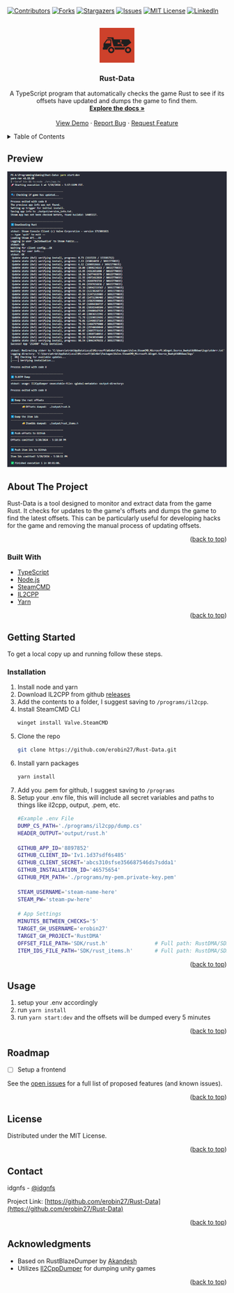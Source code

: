 <!-- Improved compatibility of back to top link: See: https://github.com/othneildrew/Best-README-Template/pull/73 -->
<a name="readme-top"></a>
<!--
*** Thanks for checking out the Best-README-Template. If you have a suggestion
*** that would make this better, please fork the repo and create a pull request
*** or simply open an issue with the tag "enhancement".
*** Don't forget to give the project a star!
*** Thanks again! Now go create something AMAZING! :D
-->



<!-- PROJECT SHIELDS -->
<!--
*** I'm using markdown "reference style" links for readability.
*** Reference links are enclosed in brackets [ ] instead of parentheses ( ).
*** See the bottom of this document for the declaration of the reference variables
*** for contributors-url, forks-url, etc. This is an optional, concise syntax you may use.
*** https://www.markdownguide.org/basic-syntax/#reference-style-links
-->
[![Contributors][contributors-shield]][contributors-url]
[![Forks][forks-shield]][forks-url]
[![Stargazers][stars-shield]][stars-url]
[![Issues][issues-shield]][issues-url]
[![MIT License][license-shield]][license-url]
[![LinkedIn][linkedin-shield]][linkedin-url]



<!-- PROJECT LOGO -->
<br />
<div align="center">
  <a href="https://github.com/erobin27/Rust-Data">
    <img src="images/logo.png" alt="Logo" width="80" height="80">
  </a>

<h3 align="center">Rust-Data</h3>

  <p align="center">
    A TypeScript program that automatically checks the game Rust to see if its offsets have updated and dumps the game to find them.
    <br />
    <a href="https://github.com/erobin27/Rust-Data"><strong>Explore the docs »</strong></a>
    <br />
    <br />
    <a href="https://github.com/erobin27/Rust-Data">View Demo</a>
    ·
    <a href="https://github.com/erobin27/Rust-Data/issues/new?labels=bug&template=bug-report---.md">Report Bug</a>
    ·
    <a href="https://github.com/erobin27/Rust-Data/issues/new?labels=enhancement&template=feature-request---.md">Request Feature</a>
  </p>
</div>



<!-- TABLE OF CONTENTS -->
<details>
  <summary>Table of Contents</summary>
  <ol>
    <li>
      <a href="#about-the-project">About The Project</a>
      <ul>
        <li><a href="#built-with">Built With</a></li>
      </ul>
    </li>
    <li>
      <a href="#getting-started">Getting Started</a>
      <ul>
        <li><a href="#prerequisites">Prerequisites</a></li>
        <li><a href="#installation">Installation</a></li>
      </ul>
    </li>
    <li><a href="#usage">Usage</a></li>
    <li><a href="#roadmap">Roadmap</a></li>
    <li><a href="#contributing">Contributing</a></li>
    <li><a href="#license">License</a></li>
    <li><a href="#contact">Contact</a></li>
    <li><a href="#acknowledgments">Acknowledgments</a></li>
  </ol>
</details>



<!-- ABOUT THE PROJECT -->
## Preview

<img src="images/terminal.png">

## About The Project

Rust-Data is a tool designed to monitor and extract data from the game Rust. It checks for updates to the game's offsets and dumps the game to find the latest offsets. This can be particularly useful for developing hacks for the game and removing the manual process of updating offsets.

<p align="right">(<a href="#readme-top">back to top</a>)</p>



### Built With

* [TypeScript]()
* [Node.js]()
* [SteamCMD]()
* [IL2CPP]()
* [Yarn]()

<p align="right">(<a href="#readme-top">back to top</a>)</p>



<!-- GETTING STARTED -->
## Getting Started

To get a local copy up and running follow these steps.

### Installation

1. Install node and yarn
2. Download IL2CPP from github [releases](https://github.com/Perfare/Il2CppDumper/releases/tag/v6.7.40) 
3. Add the contents to a folder, I suggest saving to `/programs/il2cpp`.
4. Install SteamCMD CLI
    ```sh
    winget install Valve.SteamCMD
    ```
5. Clone the repo
   ```sh
   git clone https://github.com/erobin27/Rust-Data.git
   ```
6. Install yarn packages
   ```sh
   yarn install
   ```
7. Add you .pem for github, I suggest saving to `/programs`
8. Setup your .env file, this will include all secret variables and paths to things like il2cpp, output, .pem, etc.
    ```bash
    #Example .env File
    DUMP_CS_PATH='./programs/il2cpp/dump.cs'
    HEADER_OUTPUT='output/rust.h'

    GITHUB_APP_ID='8897852'
    GITHUB_CLIENT_ID='Iv1.1d37sdf6s485'
    GITHUB_CLIENT_SECRET='abcs310sfse356687546ds7sdda1'
    GITHUB_INSTALLATION_ID='46575654'
    GITHUB_PEM_PATH='./programs/my-pem.private-key.pem'

    STEAM_USERNAME='steam-name-here'
    STEAM_PW='steam-pw-here'

    # App Settings
    MINUTES_BETWEEN_CHECKS='5'
    TARGET_GH_USERNAME='erobin27'
    TARGET_GH_PROJECT='RustDMA'
    OFFSET_FILE_PATH='SDK/rust.h'               # Full path: RustDMA/SDK/rust.h
    ITEM_IDS_FILE_PATH='SDK/rust_items.h'       # Full path: RustDMA/SDK/rust_items.h
    ```

<p align="right">(<a href="#readme-top">back to top</a>)</p>



<!-- USAGE EXAMPLES -->
## Usage

1. setup your .env accordingly
2. run `yarn install`
3. run `yarn start:dev` and the offsets will be dumped every 5 minutes

<p align="right">(<a href="#readme-top">back to top</a>)</p>



<!-- ROADMAP -->
## Roadmap

- [ ] Setup a frontend

See the [open issues](https://github.com/erobin27/Rust-Data/issues) for a full list of proposed features (and known issues).

<p align="right">(<a href="#readme-top">back to top</a>)</p>



<!-- LICENSE -->
## License

Distributed under the MIT License.

<p align="right">(<a href="#readme-top">back to top</a>)</p>



<!-- CONTACT -->
## Contact

idgnfs - [@idgnfs](https://twitter.com/idgnfs)

Project Link: [https://github.com/erobin27/Rust-Data](https://github.com/erobin27/Rust-Data)

<p align="right">(<a href="#readme-top">back to top</a>)</p>



<!-- ACKNOWLEDGMENTS -->
## Acknowledgments

* Based on RustBlazeDumper by [Akandesh](https://github.com/Akandesh/BlazeDumper-Rust)
* Utilizes [Il2CppDumper](https://github.com/Perfare/Il2CppDumper) for dumping unity games

<p align="right">(<a href="#readme-top">back to top</a>)</p>



<!-- MARKDOWN LINKS & IMAGES -->
<!-- https://www.markdownguide.org/basic-syntax/#reference-style-links -->
[contributors-shield]: https://img.shields.io/github/contributors/erobin27/Rust-Data.svg?style=for-the-badge
[contributors-url]: https://github.com/erobin27/Rust-Data/graphs/contributors
[forks-shield]: https://img.shields.io/github/forks/erobin27/Rust-Data.svg?style=for-the-badge
[forks-url]: https://github.com/erobin27/Rust-Data/network/members
[stars-shield]: https://img.shields.io/github/stars/erobin27/Rust-Data.svg?style=for-the-badge
[stars-url]: https://github.com/erobin27/Rust-Data/stargazers
[issues-shield]: https://img.shields.io/github/issues/erobin27/Rust-Data.svg?style=for-the-badge
[issues-url]: https://github.com/erobin27/Rust-Data/issues
[license-shield]: https://img.shields.io/github/license/erobin27/Rust-Data.svg?style=for-the-badge
[license-url]: https://github.com/erobin27/Rust-Data/blob/master/LICENSE.txt
[linkedin-shield]: https://img.shields.io/badge/-LinkedIn-black.svg?style=for-the-badge&logo=linkedin&colorB=555
[linkedin-url]: https://linkedin.com/in/linkedin_username
[product-screenshot]: images/screenshot.png
[Next.js]: https://img.shields.io/badge/next.js-000000?style=for-the-badge&logo=nextdotjs&logoColor=white
[Next-url]: https://nextjs.org/
[React.js]: https://img.shields.io/badge/React-20232A?style=for-the-badge&logo=react&logoColor=61DAFB
[React-url]: https://reactjs.org/
[Vue.js]: https://img.shields.io/badge/Vue.js-35495E?style=for-the-badge&logo=vuedotjs&logoColor=4FC08D
[Vue-url]: https://vuejs.org/
[Angular.io]: https://img.shields.io/badge/Angular-DD0031?style=for-the-badge&logo=angular&logoColor=white
[Angular-url]: https://angular.io/
[Svelte.dev]: https://img.shields.io/badge/Svelte-4A4A55?style=for-the-badge&logo=svelte&logoColor=FF3E00
[Svelte-url]: https://svelte.dev/
[Laravel.com]: https://img.shields.io/badge/Laravel-FF2D20?style=for-the-badge&logo=laravel&logoColor=white
[Laravel-url]: https://laravel.com
[Bootstrap.com]: https://img.shields.io/badge/Bootstrap-563D7C?style=for-the-badge&logo=bootstrap&logoColor=white
[Bootstrap-url]: https://getbootstrap.com
[JQuery.com]: https://img.shields.io/badge/jQuery-0769AD?style=for-the-badge&logo=jquery&logoColor=white
[JQuery-url]: https://jquery.com 